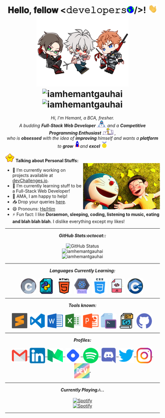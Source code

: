 <h1 align="center">
  𝐇𝐞𝐥𝐥𝐨, 𝐟𝐞𝐥𝐥𝐨𝐰 <𝚍𝚎𝚟𝚎𝚕𝚘𝚙𝚎𝚛𝚜<img src="assets/gifs/Earth.gif" width="24px">/>! <img src="assets/gifs/Hi.gif" width="30px"><br>
  <img alt="banner" src="assets/gifs/header.png" width="300px" /><br>
  <img src="https://komarev.com/ghpvc/?username=iamhemantgauhai" width="250px" alt="iamhemantgauhai" /><br>
  <img src="https://github-profile-trophy.vercel.app/?username=iamhemantgauhai&column=6&theme=onedark" alt="iamhemantgauhai" />
</h1>

<p align="center">
  <em>
    Hi, I'm Hemant, a BCA, fresher. <br>
    A budding <b>Full-Stack Web Developer</b> <img src="assets/gifs/Developer.gif" width="30px"> and a <b>Competitive
      Programming Enthusiast</b>&nbsp;<img src="assets/gifs/Designer.gif" width="36px">&nbsp,<br>who is <b>obsessed</b>
    with the idea of <b>improving</b> himself and wants a <b>platform</b> to
    <b>grow</b> <img src="assets/gifs/Rocket.gif" width="18px">and
    <b>excel</b> <img src="assets/gifs/Medal.gif" width="20px">
  </em>
</p>
<p align="left">
  <img src="assets/gifs/star.gif" width="30px">&nbsp;<strong>Talking about Personal Stuffs:</strong><br>

  <img align="right" width=250px alt="doraemon" src="assets/gifs/doraemon.gif" />

- 🔭 I’m currently working on projects available at [devChallenges.io](https://devchallenges.io/).<br>
- 🌱 I’m currently learning stuff to be a Full-Stack Web Developer!<br>
- 💬 AMA, I am happy to help!<br>
- 📥 Drop your queries <a target="_blank" href="https://mailto:hemantgauhai320@gmail.com/">here</a>.<br>
- 😄 Pronouns: [He/Him](https://pronoun.is/he)<br>
- ⚡ Fun fact: I like **Doraemon, sleeping, coding, listening to music, eating and blah blah blah**. I dislike
everything
except my likes!
</p>

<hr>

<p align="center">
  <i><b>GitHub Stats:octocat::</b></i>
  <br><br>
  <img
    src="https://github-readme-stats.vercel.app/api?username=iamhemantgauhai&show_icons=true&include_all_commits=true&count_private=true&layout=compact&title_color=fff&text_color=00e7ff&bg_color=151515"
    alt="GitHub Status" />
  <br>
  <img src="https://github-readme-streak-stats.herokuapp.com/?user=iamhemantgauhai&theme=jolly" alt="iamhemantgauhai">
  <br>
  <img src="https://github-readme-stats.vercel.app/api/top-langs/?username=iamhemantgauhai&theme=jolly&langs_count=10&layout=compact&title_color=fff&text_color=00e7ff&bg_color=151515" alt="iamhemantgauhai" width="495">
</p>

<hr>

<p align="center">
  <i><b>Languages Currently Learning:</b></i>
  <br><br>
  <img align="center" src="assets/languages/c.svg" width="50px" />&nbsp;
  <img align="center" src="assets/languages/python.svg" width="50px" />&nbsp;
  <img align="center" src="assets/languages/html-5.svg" width="50px" />&nbsp;
  <img align="center" src="assets/languages/react.png" width="50px" />&nbsp;
  <img align="center" src="assets/languages/css.svg" width="50px" />&nbsp;
  <img align="center" src="assets/languages/javascript.svg" width="50px" />&nbsp;
  <img align="center" src="assets/languages/cpp.svg" width="50px" />&nbsp;
</p>

<hr>

<p align="center">
  <i><b>Tools known:</b></i>
  <br><br>
  <img align="center" src="assets/tools/sublime.svg" width="50px" />&nbsp;
  <img align="center" src="assets/tools/vs-code.png" width="50px" />&nbsp;
  <img align="center" src="assets/tools/word.svg" width="50px" />&nbsp;
  <img align="center" src="assets/tools/excel.svg" width="50px" />&nbsp;
  <img align="center" src="assets/tools/powerpoint.svg" width="50px" />&nbsp;
  <img align="center" src="assets/tools/cmd.svg" width="50px" />&nbsp;
  <img align="center" src="assets/tools/git.svg" width="50px" />&nbsp;
  <img align="center" src="assets/tools/github.svg" width="50px" />&nbsp;
</p>

<hr>

<p align="center">
  <i><b>Profiles:</b></i><br><br>
  <a href="mailto:hemantgauhai320@gmail.com">
    <img align="center" alt="Hemant @Mail" width="50px" src="assets/handles/gmail.svg" />&nbsp;
  </a>
  <a href="https://www.linkedin.com/in/iamhemantgauhai">
    <img align="center" alt="Hemant @LinkedIN" width="50px" src="assets/handles/linkedin.svg" />&nbsp;
  </a>
  <a href="https://medium.com/@iamhemantgauhai">
    <img align="center" src="assets/handles/medium.svg" alt="Hemant @Medium Profile" width="50px">&nbsp;
  </a>
  <a href="https://iamhemantgauhai.hashnode.dev/">
    <img align="center" alt="Spotify" width="50px" src="assets/handles/hashnode.png" />&nbsp;
  </a>
  <a href="https://open.spotify.com/playlist/4LNDU4DPg51tDTA7iHUhDQ">
    <img align="center" alt="Spotify" width="50px" src="assets/handles/spotify.png" />&nbsp;
  </a>
  <a href="https://discord.gg/iamhemantgauhai">
    <img align="center" alt="Hemant @Twitter" width="50px" src="assets/handles/discord.png" />&nbsp;
  </a>
  <a href="https://twitter.com/iamhemantgauhai">
    <img align="center" alt="Hemant @Twitter" width="50px" src="assets/handles/twitter.svg" />&nbsp;
  </a>
  <a href="https://www.instagram.com/iamhemantgauhai">
    <img align="center" alt="Hemant @Instagram" width="50px" src="assets/handles/instagram.svg" />&nbsp;
  </a>
  <a href="https://dev.to/iamhemantgauhai">
    <img align="center" src="assets/handles/dev.png" alt="Hemant @DEV Profile" width="50px">&nbsp;
  </a>
</p>

<hr>

<p align="center">
  <i><b>Currently Playing🎶...</b></i>
  <br><br>
  <a href="https://open.spotify.com/playlist/4LNDU4DPg51tDTA7iHUhDQ" />
  <img src="https://novatorem-lostgirljourney.vercel.app/api/spotify" alt="Spotify" />
  </a>
  <br>
  <a href="https://open.spotify.com/playlist/4LNDU4DPg51tDTA7iHUhDQ" />
  <img src="https://spotify-recently-played-readme.vercel.app/api?user=31glrpxgbfoi6qprbrezs4cwwaiu&count=1" width="450px" alt="Spotify" />
  </a>
</p>

<hr>
<!-- can't stop myself from editing🤷... -->
